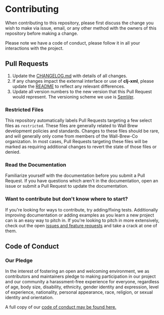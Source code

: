 # Contributing

When contributing to this repository, please first discuss the change you wish to make via issue, email, or any other method with the owners of this repository before making a change.

Please note we have a code of conduct, please follow it in all your interactions with the project.

## Pull Requests

1. Update the [CHANGELOG.md](https://github.com/Wall-Brew-Co/clj-xml/blob/master/CHANGELOG.md) with details of all changes.
2. If any changes impact the external interface or use of **clj-xml**, please update the [README](https://github.com/Wall-Brew-Co/clj-xml/blob/master/README.md) to reflect any relevant differences.
3. Update all version numbers to the new version that this Pull Request would represent.
   The versioning scheme we use is [SemVer](http://semver.org/).

### Restricted Files

This repository automatically labels Pull Requests targeting a few select files as `restricted`.
These files are generally related to Wall Brew development policies and standards.
Changes to these files should be rare, and will generally only come from members of the Wall-Brew-Co organization.
In most cases, Pull Requests targeting these files will be marked as requiring additional changes to revert the state of those files or denied.

### Read the Documentation

Familiarize yourself with the documentation before you submit a Pull Request.
If you have questions which aren't in the documentation, open an issue or submit a Pull Request to update the documentation.

### Want to contribute but don't know where to start?

If you're looking for ways to contribute, try adding/fixing tests.
Additionally improving documentation or adding examples as you learn a new project can is an easy way to pitch in.
If you're looking to pitch in more extensively, check out the open [issues and feature requests](https://github.com/Wall-Brew-Co/clj-xml/issues) and take a crack at one of them.

## Code of Conduct

### Our Pledge

In the interest of fostering an open and welcoming environment, we as contributors and maintainers pledge to making participation in our project and our community a harassment-free experience for everyone, regardless of age, body
size, disability, ethnicity, gender identity and expression, level of experience, nationality, personal appearance, race, religion, or sexual identity and orientation.

A full copy of our [code of conduct may be found here.](https://github.com/Wall-Brew-Co/clj-xml/blob/master/CODE_OF_CONDUCT.md)
